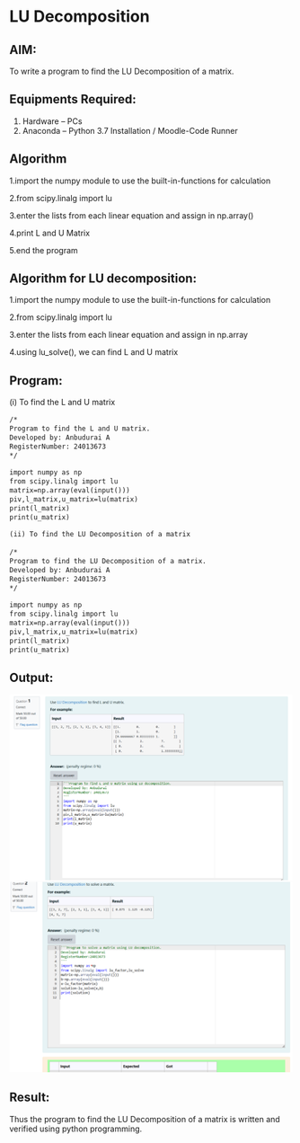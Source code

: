 # LU Decomposition 

## AIM:
To write a program to find the LU Decomposition of a matrix.

## Equipments Required:
1. Hardware – PCs
2. Anaconda – Python 3.7 Installation / Moodle-Code Runner

## Algorithm
1.import the numpy module to use the built-in-functions for calculation 

2.from scipy.linalg import lu 

3.enter the lists from each linear equation and assign in np.array()

4.print L and U Matrix

5.end the program

## Algorithm for LU decomposition:

1.import the numpy module to use the built-in-functions for calculation 

2.from scipy.linalg import lu 

3.enter the lists from each linear equation and assign in np.array

4.using lu_solve(), we can find L and U matrix


## Program:
(i) To find the L and U matrix
```
/*
Program to find the L and U matrix.
Developed by: Anbudurai A
RegisterNumber: 24013673
*/
```
```
import numpy as np 
from scipy.linalg import lu
matrix=np.array(eval(input()))
piv,l_matrix,u_matrix=lu(matrix)
print(l_matrix)
print(u_matrix)
```
```
(ii) To find the LU Decomposition of a matrix

/*
Program to find the LU Decomposition of a matrix.
Developed by: Anbudurai A
RegisterNumber: 24013673
*/
```
```
import numpy as np 
from scipy.linalg import lu
matrix=np.array(eval(input()))
piv,l_matrix,u_matrix=lu(matrix)
print(l_matrix)
print(u_matrix)
```


## Output:
![done](image.png)
![alt text](image-1.png)


## Result:
Thus the program to find the LU Decomposition of a matrix is written and verified using python programming.

